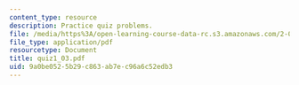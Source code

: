 ```yaml
---
content_type: resource
description: Practice quiz problems.
file: /media/https%3A/open-learning-course-data-rc.s3.amazonaws.com/2-032-dynamics-fall-2004/9a0be0525b29c863ab7ec96a6c52edb3_quiz1_03.pdf
file_type: application/pdf
resourcetype: Document
title: quiz1_03.pdf
uid: 9a0be052-5b29-c863-ab7e-c96a6c52edb3
---
```

